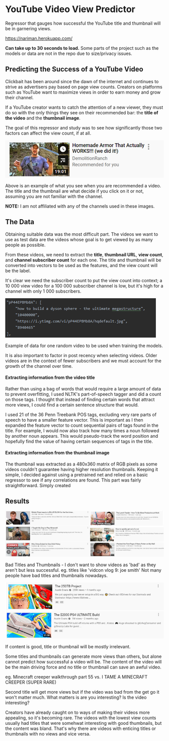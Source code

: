 # YouTube Video View Predictor

Regressor that gauges how successful the YouTube title and thumbnail will be in garnering views.

https://nariman.herokuapp.com/

**Can take up to 30 seconds to load.**
Some parts of the project such as the models or data are not in the repo due to size/privacy issues.

##  Predicting the Success of a YouTube Video

Clickbait has been around since the dawn of the internet and continues to strive as advertisers pay based on page view counts. Creators on platforms such as YouTube want to maximize views in order to earn money and grow their channel. 

If a YouTube creator wants to catch the attention of a new viewer, they must do so with the only things they see on their recommended bar: the **title of the video** and the **thumbnail image**. 

The goal of this regressor and study was to see how significantly those two factors can affect the view count, if at all.

![alt text](https://github.com/nalimuradov/Video-View-Predictor/blob/master/images/img1.png "Sample recommended video")

Above is an example of what you see when you are recommended a video. The title and the thumbnail are what decide if you click on it or not, assuming you are not familiar with the channel.

**NOTE:** I am not affiliated with any of the channels used in these images.



## The Data

Obtaining suitable data was the most difficult part. The videos we want to use as test data are the videos whose goal is to get viewed by as many people as possible.

From these videos, we need to extract the **title**, **thumbnail URL**, **view count**, and **channel subscriber count** for each one.
The title and thumbnail will be converted into vectors to be used as the features, and the view count will be the label. 

It's clear we need the subscriber count to put the view count into context; a 10 000 view video for a 100 000 subscriber channel is low, but it's high for a channel with only 1 000 subscribers. 

![alt text](https://github.com/nalimuradov/Video-View-Predictor/blob/master/images/img5.png "Sample data for a video")

Example of data for one random video to be used when training the models.

It is also important to factor in post recency when selecting videos. Older videos are in the context of fewer subscribers and we must account for the growth of the channel over time.

#### Extracting information from the video title

Rather than using a bag of words that would require a large amount of data to prevent overfitting, I used NLTK's part-of-speech tagger and did a count on those tags. I thought that instead of finding certain words that attract more views, I could find a certain sentence structure that would.

I used 21 of the 36 Penn Treebank POS tags, excluding very rare parts of speech to have a smaller feature vector. This is important as I then expanded the feature vector to count sequential pairs of tags found in the title. For example, I would now also track how many times a noun followed by another noun appears. This would pseudo-track the word position and hopefully find the value of having certain sequences of tags in the title.

#### Extracting information from the thumbnail image

The thumbnail was extracted as a 480x360 matrix of RGB pixels as some videos couldn't guarantee having higher resolution thumbnails. Keeping it simple, I decided against using a pretrained net and relied on a basic regressor to see if any correlations are found. This part was fairly straightforward.
Simply created  



## Results
![alt text](https://github.com/nalimuradov/Video-View-Predictor/blob/master/images/img2.png "Successful videos")

Bad Titles and Thumbnails - I don't want to show videos as 'bad' as they aren't but less successful. eg. titles like 'vidcon vlog 9: joe smith'
Not many people have bad titles and thumbnails nowadays. 

![alt text](https://github.com/nalimuradov/Video-View-Predictor/blob/master/images/img3.png "More successful video")
![alt text](https://github.com/nalimuradov/Video-View-Predictor/blob/master/images/img4.png "Less successful video")

If content is good, title or thumbnail will be mostly irrelevant.

Some titles and thumbnails can generate more views than others, but alone cannot predict how successful a video will be. The content
of the video will be the main driving force and no title or thumbnail can save an awful video.

eg. Minecraft creeper walkthrough part 55 vs. I TAME A MINECRAFT CREEPER (SUPER RARE)

Second title will get more views but if the video was bad from the get go it won't matter much. What matters is are you interesting? Is the video interesting?

Creators have already caught on to ways of making their videos more appealing, so it's becoming rare. The videos with the lowest view counts usually had titles that were somehwat interesting with good thumbnails, but the content was bland. That's why there are videos with enticing titles or thumbnails with no views and vice versa.


